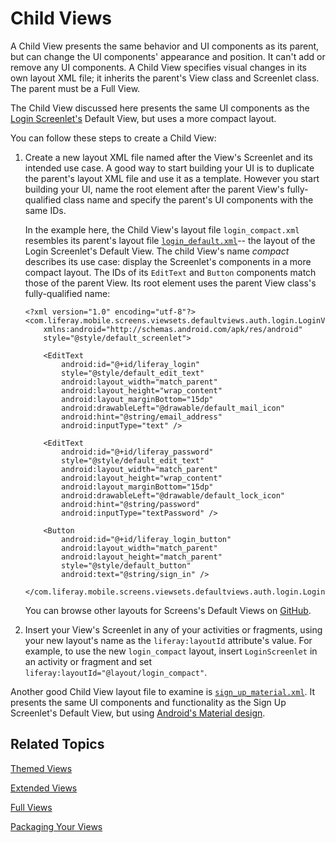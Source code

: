 # Child Views [](id=child-views)

A Child View presents the same behavior and UI components as its parent, but can
change the UI components' appearance and position. It can't add or remove any UI
components. A Child View specifies visual changes in its own layout XML file; it
inherits the parent's View class and Screenlet class. The parent must be a Full
View. 

The Child View discussed here presents the same UI components as the
[Login Screenlet's](https://github.com/liferay/liferay-screens/tree/master/android/library/core/src/main/java/com/liferay/mobile/screens/auth/login)
Default View, but uses a more compact layout.

You can follow these steps to create a Child View:

1.  Create a new layout XML file named after the View's Screenlet and its
    intended use case. A good way to start building your UI is to duplicate the
    parent's layout XML file and use it as a template. However you start
    building your UI, name the root element after the parent View's
    fully-qualified class name and specify the parent's UI components with the
    same IDs. 

    In the example here, the Child View's layout file `login_compact.xml`
    resembles its parent's layout file
    [`login_default.xml`](https://github.com/liferay/liferay-screens/blob/master/android/library/core/src/main/res/layout/login_default.xml)--
    the layout of the Login Screenlet's Default View. The child View's name
    *compact* describes its use case: display the Screenlet's components in a
    more compact layout. The IDs of its `EditText` and `Button` components match
    those of the parent View. Its root element uses the parent View class's
    fully-qualified name: 

        <?xml version="1.0" encoding="utf-8"?>
        <com.liferay.mobile.screens.viewsets.defaultviews.auth.login.LoginView
            xmlns:android="http://schemas.android.com/apk/res/android"
            style="@style/default_screenlet">

            <EditText
                android:id="@+id/liferay_login"
                style="@style/default_edit_text"
                android:layout_width="match_parent"
                android:layout_height="wrap_content"
                android:layout_marginBottom="15dp"
                android:drawableLeft="@drawable/default_mail_icon"
                android:hint="@string/email_address"
                android:inputType="text" />

            <EditText
                android:id="@+id/liferay_password"
                style="@style/default_edit_text"
                android:layout_width="match_parent"
                android:layout_height="wrap_content"
                android:layout_marginBottom="15dp"
                android:drawableLeft="@drawable/default_lock_icon"
                android:hint="@string/password"
                android:inputType="textPassword" />

            <Button
                android:id="@+id/liferay_login_button"
                android:layout_width="match_parent"
                android:layout_height="match_parent"
                style="@style/default_button"
                android:text="@string/sign_in" />

        </com.liferay.mobile.screens.viewsets.defaultviews.auth.login.LoginView>

    You can browse other layouts for Screens's Default Views on
    [GitHub](https://github.com/liferay/liferay-screens/tree/master/android/library/core/src/main/res/layout). 

2.  Insert your View's Screenlet in any of your activities or fragments, using
    your new layout's name as the `liferay:layoutId` attribute's value. For
    example, to use the new `login_compact` layout, insert `LoginScreenlet` in
    an activity or fragment and set `liferay:layoutId="@layout/login_compact"`.

Another good Child View layout file to examine is
[`sign_up_material.xml`](https://github.com/liferay/liferay-screens/blob/master/android/viewsets/material/src/main/res/layout/sign_up_material.xml).
It presents the same UI components and functionality as the Sign Up Screenlet's
Default View, but using
[Android's Material design](http://www.google.com/design/spec/material-design/introduction.html). 

## Related Topics [](id=related-topics)

[Themed Views](/develop/tutorials/-/knowledge_base/7-1/themed-views)

[Extended Views](/develop/tutorials/-/knowledge_base/7-1/extended-views)

[Full Views](/develop/tutorials/-/knowledge_base/7-1/full-views)

[Packaging Your Views](/develop/tutorials/-/knowledge_base/7-1/packaging-your-views)
